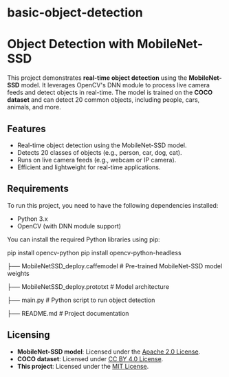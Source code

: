 # basic-object-detection
# Object Detection with MobileNet-SSD

This project demonstrates **real-time object detection** using the **MobileNet-SSD** model. It leverages OpenCV's DNN module to process live camera feeds and detect objects in real-time. The model is trained on the **COCO dataset** and can detect 20 common objects, including people, cars, animals, and more.

## Features

- Real-time object detection using the MobileNet-SSD model.
- Detects 20 classes of objects (e.g., person, car, dog, cat).
- Runs on live camera feeds (e.g., webcam or IP camera).
- Efficient and lightweight for real-time applications.

## Requirements

To run this project, you need to have the following dependencies installed:

- Python 3.x
- OpenCV (with DNN module support)

You can install the required Python libraries using pip:

pip install opencv-python
pip install opencv-python-headless


├── MobileNetSSD_deploy.caffemodel       # Pre-trained MobileNet-SSD model weights

├── MobileNetSSD_deploy.prototxt         # Model architecture

├── main.py                             # Python script to run object detection

├── README.md                           # Project documentation




## Licensing

- **MobileNet-SSD model**: Licensed under the [Apache 2.0 License](https://opensource.org/licenses/Apache-2.0).
- **COCO dataset**: Licensed under [CC BY 4.0 License](http://creativecommons.org/licenses/by/4.0/).
- **This project**: Licensed under the [MIT License](https://opensource.org/licenses/MIT).
